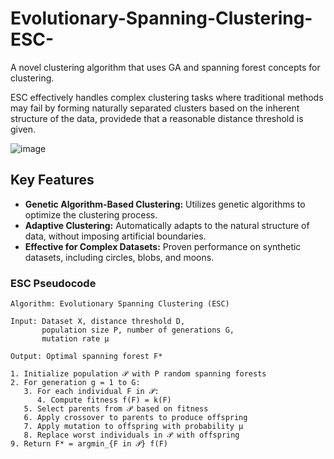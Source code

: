 # Evolutionary-Spanning-Clustering-ESC-
A novel clustering algorithm that uses GA and spanning forest concepts for clustering.


ESC effectively handles complex clustering tasks where traditional methods may fail by forming naturally separated clusters based on the inherent structure of the data, providede that a reasonable distance threshold is given.


![image](https://github.com/user-attachments/assets/a71197ab-c565-4508-8682-4b676fa83806)


## Key Features

- **Genetic Algorithm-Based Clustering:** Utilizes genetic algorithms to optimize the clustering process.
- **Adaptive Clustering:** Automatically adapts to the natural structure of data, without imposing artificial boundaries.
- **Effective for Complex Datasets:** Proven performance on synthetic datasets, including circles, blobs, and moons.


### ESC Pseudocode

```plaintext
Algorithm: Evolutionary Spanning Clustering (ESC)

Input: Dataset X, distance threshold D, 
       population size P, number of generations G, 
       mutation rate μ

Output: Optimal spanning forest F*

1. Initialize population 𝒫 with P random spanning forests
2. For generation g = 1 to G:
   3. For each individual F in 𝒫:
      4. Compute fitness f(F) = k(F)
   5. Select parents from 𝒫 based on fitness
   6. Apply crossover to parents to produce offspring
   7. Apply mutation to offspring with probability μ
   8. Replace worst individuals in 𝒫 with offspring
9. Return F* = argmin_{F in 𝒫} f(F)

